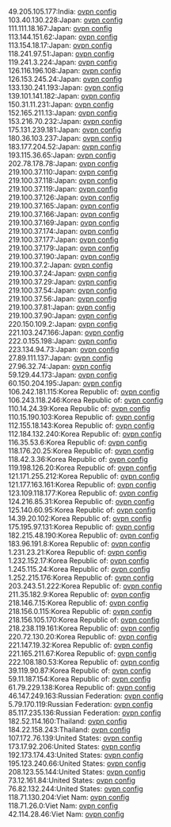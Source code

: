 49.205.105.177:India: [ovpn config](vpn/49_205_105_177.ovpn)  
103.40.130.228:Japan: [ovpn config](vpn/103_40_130_228.ovpn)  
111.111.18.167:Japan: [ovpn config](vpn/111_111_18_167.ovpn)  
113.144.151.62:Japan: [ovpn config](vpn/113_144_151_62.ovpn)  
113.154.18.17:Japan: [ovpn config](vpn/113_154_18_17.ovpn)  
118.241.97.51:Japan: [ovpn config](vpn/118_241_97_51.ovpn)  
119.241.3.224:Japan: [ovpn config](vpn/119_241_3_224.ovpn)  
126.116.196.108:Japan: [ovpn config](vpn/126_116_196_108.ovpn)  
126.153.245.24:Japan: [ovpn config](vpn/126_153_245_24.ovpn)  
133.130.241.193:Japan: [ovpn config](vpn/133_130_241_193.ovpn)  
139.101.141.182:Japan: [ovpn config](vpn/139_101_141_182.ovpn)  
150.31.11.231:Japan: [ovpn config](vpn/150_31_11_231.ovpn)  
152.165.211.13:Japan: [ovpn config](vpn/152_165_211_13.ovpn)  
153.216.70.232:Japan: [ovpn config](vpn/153_216_70_232.ovpn)  
175.131.239.181:Japan: [ovpn config](vpn/175_131_239_181.ovpn)  
180.36.103.237:Japan: [ovpn config](vpn/180_36_103_237.ovpn)  
183.177.204.52:Japan: [ovpn config](vpn/183_177_204_52.ovpn)  
193.115.36.65:Japan: [ovpn config](vpn/193_115_36_65.ovpn)  
202.78.178.78:Japan: [ovpn config](vpn/202_78_178_78.ovpn)  
219.100.37.110:Japan: [ovpn config](vpn/219_100_37_110.ovpn)  
219.100.37.118:Japan: [ovpn config](vpn/219_100_37_118.ovpn)  
219.100.37.119:Japan: [ovpn config](vpn/219_100_37_119.ovpn)  
219.100.37.126:Japan: [ovpn config](vpn/219_100_37_126.ovpn)  
219.100.37.165:Japan: [ovpn config](vpn/219_100_37_165.ovpn)  
219.100.37.166:Japan: [ovpn config](vpn/219_100_37_166.ovpn)  
219.100.37.169:Japan: [ovpn config](vpn/219_100_37_169.ovpn)  
219.100.37.174:Japan: [ovpn config](vpn/219_100_37_174.ovpn)  
219.100.37.177:Japan: [ovpn config](vpn/219_100_37_177.ovpn)  
219.100.37.179:Japan: [ovpn config](vpn/219_100_37_179.ovpn)  
219.100.37.190:Japan: [ovpn config](vpn/219_100_37_190.ovpn)  
219.100.37.2:Japan: [ovpn config](vpn/219_100_37_2.ovpn)  
219.100.37.24:Japan: [ovpn config](vpn/219_100_37_24.ovpn)  
219.100.37.29:Japan: [ovpn config](vpn/219_100_37_29.ovpn)  
219.100.37.54:Japan: [ovpn config](vpn/219_100_37_54.ovpn)  
219.100.37.56:Japan: [ovpn config](vpn/219_100_37_56.ovpn)  
219.100.37.81:Japan: [ovpn config](vpn/219_100_37_81.ovpn)  
219.100.37.90:Japan: [ovpn config](vpn/219_100_37_90.ovpn)  
220.150.109.2:Japan: [ovpn config](vpn/220_150_109_2.ovpn)  
221.103.247.166:Japan: [ovpn config](vpn/221_103_247_166.ovpn)  
222.0.155.198:Japan: [ovpn config](vpn/222_0_155_198.ovpn)  
223.134.94.73:Japan: [ovpn config](vpn/223_134_94_73.ovpn)  
27.89.111.137:Japan: [ovpn config](vpn/27_89_111_137.ovpn)  
27.96.32.74:Japan: [ovpn config](vpn/27_96_32_74.ovpn)  
59.129.44.173:Japan: [ovpn config](vpn/59_129_44_173.ovpn)  
60.150.204.195:Japan: [ovpn config](vpn/60_150_204_195.ovpn)  
106.242.181.115:Korea Republic of: [ovpn config](vpn/106_242_181_115.ovpn)  
106.243.118.246:Korea Republic of: [ovpn config](vpn/106_243_118_246.ovpn)  
110.14.24.39:Korea Republic of: [ovpn config](vpn/110_14_24_39.ovpn)  
110.15.190.103:Korea Republic of: [ovpn config](vpn/110_15_190_103.ovpn)  
112.155.18.143:Korea Republic of: [ovpn config](vpn/112_155_18_143.ovpn)  
112.184.132.240:Korea Republic of: [ovpn config](vpn/112_184_132_240.ovpn)  
116.35.53.6:Korea Republic of: [ovpn config](vpn/116_35_53_6.ovpn)  
118.176.20.25:Korea Republic of: [ovpn config](vpn/118_176_20_25.ovpn)  
118.42.3.36:Korea Republic of: [ovpn config](vpn/118_42_3_36.ovpn)  
119.198.126.20:Korea Republic of: [ovpn config](vpn/119_198_126_20.ovpn)  
121.171.255.212:Korea Republic of: [ovpn config](vpn/121_171_255_212.ovpn)  
121.177.163.161:Korea Republic of: [ovpn config](vpn/121_177_163_161.ovpn)  
123.109.118.177:Korea Republic of: [ovpn config](vpn/123_109_118_177.ovpn)  
124.216.85.31:Korea Republic of: [ovpn config](vpn/124_216_85_31.ovpn)  
125.140.60.95:Korea Republic of: [ovpn config](vpn/125_140_60_95.ovpn)  
14.39.20.102:Korea Republic of: [ovpn config](vpn/14_39_20_102.ovpn)  
175.195.97.131:Korea Republic of: [ovpn config](vpn/175_195_97_131.ovpn)  
182.215.48.190:Korea Republic of: [ovpn config](vpn/182_215_48_190.ovpn)  
183.96.191.8:Korea Republic of: [ovpn config](vpn/183_96_191_8.ovpn)  
1.231.23.21:Korea Republic of: [ovpn config](vpn/1_231_23_21.ovpn)  
1.232.152.17:Korea Republic of: [ovpn config](vpn/1_232_152_17.ovpn)  
1.245.115.24:Korea Republic of: [ovpn config](vpn/1_245_115_24.ovpn)  
1.252.215.176:Korea Republic of: [ovpn config](vpn/1_252_215_176.ovpn)  
203.243.51.222:Korea Republic of: [ovpn config](vpn/203_243_51_222.ovpn)  
211.35.182.9:Korea Republic of: [ovpn config](vpn/211_35_182_9.ovpn)  
218.146.7.15:Korea Republic of: [ovpn config](vpn/218_146_7_15.ovpn)  
218.156.0.115:Korea Republic of: [ovpn config](vpn/218_156_0_115.ovpn)  
218.156.105.170:Korea Republic of: [ovpn config](vpn/218_156_105_170.ovpn)  
218.238.119.161:Korea Republic of: [ovpn config](vpn/218_238_119_161.ovpn)  
220.72.130.20:Korea Republic of: [ovpn config](vpn/220_72_130_20.ovpn)  
221.147.19.32:Korea Republic of: [ovpn config](vpn/221_147_19_32.ovpn)  
221.165.211.67:Korea Republic of: [ovpn config](vpn/221_165_211_67.ovpn)  
222.108.180.53:Korea Republic of: [ovpn config](vpn/222_108_180_53.ovpn)  
39.119.90.87:Korea Republic of: [ovpn config](vpn/39_119_90_87.ovpn)  
59.11.187.154:Korea Republic of: [ovpn config](vpn/59_11_187_154.ovpn)  
61.79.229.138:Korea Republic of: [ovpn config](vpn/61_79_229_138.ovpn)  
46.147.249.163:Russian Federation: [ovpn config](vpn/46_147_249_163.ovpn)  
5.79.170.119:Russian Federation: [ovpn config](vpn/5_79_170_119.ovpn)  
85.117.235.136:Russian Federation: [ovpn config](vpn/85_117_235_136.ovpn)  
182.52.114.160:Thailand: [ovpn config](vpn/182_52_114_160.ovpn)  
184.22.158.243:Thailand: [ovpn config](vpn/184_22_158_243.ovpn)  
107.172.76.139:United States: [ovpn config](vpn/107_172_76_139.ovpn)  
173.17.92.206:United States: [ovpn config](vpn/173_17_92_206.ovpn)  
192.173.174.43:United States: [ovpn config](vpn/192_173_174_43.ovpn)  
195.123.240.66:United States: [ovpn config](vpn/195_123_240_66.ovpn)  
208.123.55.144:United States: [ovpn config](vpn/208_123_55_144.ovpn)  
73.12.161.84:United States: [ovpn config](vpn/73_12_161_84.ovpn)  
76.82.132.244:United States: [ovpn config](vpn/76_82_132_244.ovpn)  
118.71.130.204:Viet Nam: [ovpn config](vpn/118_71_130_204.ovpn)  
118.71.26.0:Viet Nam: [ovpn config](vpn/118_71_26_0.ovpn)  
42.114.28.46:Viet Nam: [ovpn config](vpn/42_114_28_46.ovpn)  
